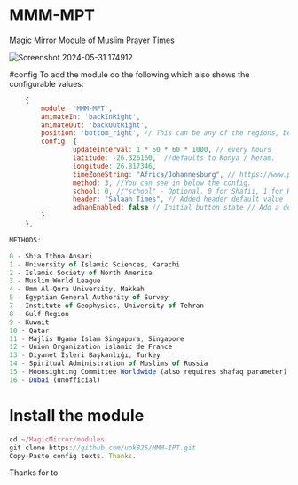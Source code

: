 # MMM-MPT
Magic Mirror Module of Muslim Prayer Times

![Screenshot 2024-05-31 174912](https://github.com/FaiekA/MMM-MPT/assets/52759676/6e411329-5847-400b-8bb7-f1d3a99e3f0a)


#config 
To add the module do the following which also shows the configurable values:

````javascript
	{
	    module: 'MMM-MPT',
		animateIn: 'backInRight',
		animateOut: 'backOutRight',			
	    position: 'bottom_right', // This can be any of the regions, best results in center regions
	    config: {
                updateInterval: 1 * 60 * 60 * 1000, // every hours
			    latitude: -26.326160,  //defaults to Konya / Meram.
			    longitude: 26.817346,
			    timeZoneString: "Africa/Johannesburg", // https://www.php.net/manual/en/timezones.php
			    method: 3, //You can see in below the config.
			    school: 0, //"school" - Optional. 0 for Shafii, 1 for Hanfi. If you leave this empty, it defaults to Shafii.
				header: "Salaah Times", // Added header default value
       			adhanEnabled: false	// Initial button state // Add a default value for adhan playback enabled/disabled		    
	    }
	}, 
````
````javascript
METHODS:

0 - Shia Ithna-Ansari
1 - University of Islamic Sciences, Karachi
2 - Islamic Society of North America
3 - Muslim World League
4 - Umm Al-Qura University, Makkah
5 - Egyptian General Authority of Survey
7 - Institute of Geophysics, University of Tehran
8 - Gulf Region
9 - Kuwait
10 - Qatar
11 - Majlis Ugama Islam Singapura, Singapore
12 - Union Organization islamic de France
13 - Diyanet İşleri Başkanlığı, Turkey
14 - Spiritual Administration of Muslims of Russia
15 - Moonsighting Committee Worldwide (also requires shafaq parameter)
16 - Dubai (unofficial)
````
# Install the module
````javascript
cd ~/MagicMirror/modules
git clone https://github.com/uok825/MMM-IPT.git
Copy-Paste config texts. Thanks.
````
Thanks for to 
